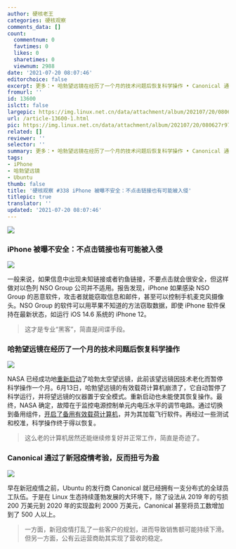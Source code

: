 ```yaml
---
author: 硬核老王
categories: 硬核观察
comments_data: []
count:
  commentnum: 0
  favtimes: 0
  likes: 0
  sharetimes: 0
  viewnum: 2988
date: '2021-07-20 08:07:46'
editorchoice: false
excerpt: 更多：• 哈勃望远镜在经历了一个月的技术问题后恢复科学操作 • Canonical 通过了新冠疫情考验，反而扭亏为盈
fromurl: ''
id: 13600
islctt: false
largepic: https://img.linux.net.cn/data/attachment/album/202107/20/080627r97w5vw0gz1a3g9b.jpg
url: /article-13600-1.html
pic: https://img.linux.net.cn/data/attachment/album/202107/20/080627r97w5vw0gz1a3g9b.jpg.thumb.jpg
related: []
reviewer: ''
selector: ''
summary: 更多：• 哈勃望远镜在经历了一个月的技术问题后恢复科学操作 • Canonical 通过了新冠疫情考验，反而扭亏为盈
tags:
- iPhone
- 哈勃望远镜
- Ubuntu
thumb: false
title: '硬核观察 #338 iPhone 被曝不安全：不点击链接也有可能被入侵'
titlepic: true
translator: ''
updated: '2021-07-20 08:07:46'
---
```


![](https://img.linux.net.cn/data/attachment/album/202107/20/080627r97w5vw0gz1a3g9b.jpg)


### iPhone 被曝不安全：不点击链接也有可能被入侵


![](https://img.linux.net.cn/data/attachment/album/202107/20/080641gpgc96y3qa6cl5z9.jpg)


一般来说，如果信息中出现未知链接或者钓鱼链接，不要点击就会很安全，但这样做对以色列 NSO Group 公司并不适用。报告发现，iPhone 如果感染 NSO Group 的恶意软件，攻击者就能窃取信息和邮件，甚至可以控制手机麦克风摄像头。NSO Group 的软件可以用苹果不知道的方法窃取数据，即使 iPhone 软件保持在最新状态，如运行 iOS 14.6 系统的 iPhone 12。



> 
> 这才是专业“黑客”，简直是间谍手段。
> 
> 
> 


### 哈勃望远镜在经历了一个月的技术问题后恢复科学操作


![](https://img.linux.net.cn/data/attachment/album/202107/20/080657v3t76iahvti75l3i.jpg)


NASA 已经成功地[重新启动](https://www.nasa.gov/feature/goddard/2021/operations-underway-to-restore-payload-computer-on-nasas-hubble-space-telescope)了哈勃太空望远镜，此前该望远镜因技术老化而暂停科学操作一个月。6月13日，哈勃望远镜的有效载荷计算机崩溃了，它自动暂停了科学运行，并将望远镜的仪器置于安全模式。重新启动也未能使其恢复操作。最终，NASA 确定，故障在于监控电源控制单元内电压水平的调节电路。通过切换到备用组件，[开启了备用有效载荷计算机](https://www.zdnet.com/article/nasa-has-just-fixed-the-mysterious-computer-problem-with-its-famous-space-telescope/)，并为其加载飞行软件。再经过一些测试和校准，科学操作终于得以恢复。



> 
> 这么老的计算机居然还能继续修复好并正常工作，简直是奇迹了。
> 
> 
> 


### Canonical 通过了新冠疫情考验，反而扭亏为盈


![](https://img.linux.net.cn/data/attachment/album/202107/20/080730dbhy30oy0bkyhmyo.jpg)


早在新冠疫情之前，Ubuntu 的发行商 Canonical 就已经拥有一支分布式的全球员工队伍。于是在 Linux 生态持续蓬勃发展的大环境下，除了设法从 2019 年的亏损 200 万美元到 2020 年的实现盈利 2000 万美元，Canonical 甚至将员工数增加到了 500 人以上。



> 
> 一方面，新冠疫情打乱了一些客户的规划，进而导致销售额可能持续下滑。但另一方面，公有云运营商助其实现了营收的稳定。
> 
> 
>